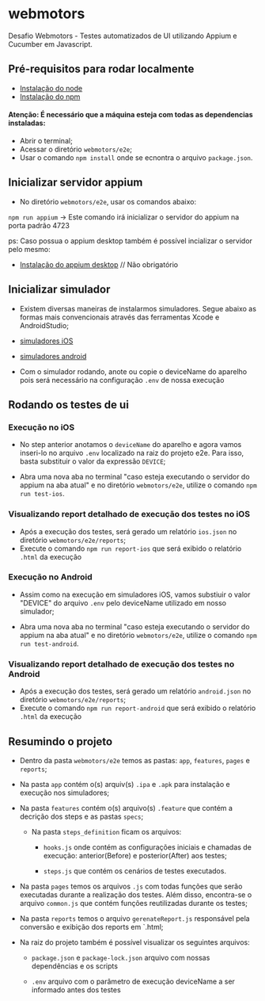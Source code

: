 # webmotors
Desafio Webmotors - Testes automatizados de UI utilizando Appium e Cucumber em Javascript.

## Pré-requisitos para rodar localmente

*  [Instalação do node](https://nodejs.org/en/download/)
*  [Instalação do npm](https://www.npmjs.com/get-npm)

#### Atenção: É necessário que a máquina esteja com todas as dependencias instaladas:

* Abrir o terminal; 
* Acessar o diretório `webmotors/e2e`;
* Usar o comando `npm install` onde se ecnontra o arquivo `package.json`.

## Inicializar servidor appium

* No diretório `webmotors/e2e`, usar os comandos abaixo:

`npm run appium` -> Este comando irá inicializar o servidor do appium na porta padrão 4723

ps: Caso possua o appium desktop também é possível incializar o servidor pelo mesmo:
* [Instalação do appium desktop](https://appium.io/downloads.html)  // Não obrigatório

## Inicializar simulador

* Existem diversas maneiras de instalarmos simuladores. Segue abaixo as formas mais convencionais através das ferramentas Xcode e AndroidStudio;

* [simuladores iOS](https://help.apple.com/simulator/mac/current/#/deve44b57b2a)
* [simuladores android](https://developer.android.com/studio/run/emulator?hl=pt-br)

* Com o simulador rodando, anote ou copie o deviceName do aparelho pois será necessário na configuração `.env` de nossa execução 

## Rodando os testes de ui

### Execução no iOS

* No step anterior anotamos o `deviceName` do aparelho e agora vamos inseri-lo no arquivo `.env` localizado na raiz do projeto e2e. Para isso, basta substituir o valor da expressão `DEVICE`;

* Abra uma nova aba no terminal "caso esteja executando o servidor do appium na aba atual" e no diretório `webmotors/e2e`, utilize o comando `npm run test-ios`.

### Visualizando report detalhado de execução dos testes no iOS

* Após a execução dos testes, será gerado um relatório `ios.json` no diretório `webmotors/e2e/reports`;
* Execute o comando `npm run report-ios` que será exibido o relatório `.html` da execução

### Execução no Android

* Assim como na execução em simuladores iOS, vamos substiuir o valor "DEVICE" do arquivo `.env` pelo deviceName utilizado em nosso simulador;

* Abra uma nova aba no terminal "caso esteja executando o servidor do appium na aba atual" e no diretório `webmotors/e2e`, utilize o comando `npm run test-android`.

### Visualizando report detalhado de execução dos testes no Android

* Após a execução dos testes, será gerado um relatório `android.json` no diretório `webmotors/e2e/reports`;
* Execute o comando `npm run report-android` que será exibido o relatório `.html` da execução

## Resumindo o projeto

* Dentro da pasta `webmotors/e2e` temos as pastas: `app`, `features`, `pages` e `reports`;

* Na pasta `app` contém o(s) arquiv(s) `.ipa` e `.apk` para instalação e execução nos simuladores;

* Na pasta `features` contém o(s) arquivo(s) `.feature` que contém a decrição dos steps e as pastas `specs`;

  * Na pasta `steps_definition` ficam os arquivos:

    * `hooks.js` onde contém as configurações iniciais e chamadas de execução: anterior(Before) e posterior(After) aos testes;
    
    * `steps.js` que contém os cenários de testes executados.

* Na pasta `pages` temos os arquivos `.js` com todas funções que serão executadas durante a realização dos testes. Além disso, encontra-se o arquivo `common.js` que contém funções reutilizadas durante os testes;

* Na pasta `reports` temos o arquivo `gerenateReport.js` responsável pela conversão e exibição dos reports em `.html;

* Na raiz do projeto também é possível visualizar os seguintes arquivos:

  *  `package.json` e `package-lock.json` arquivo com nossas dependências e os scripts

  *  `.env` arquivo com o parâmetro de execução deviceName a ser informado antes dos testes